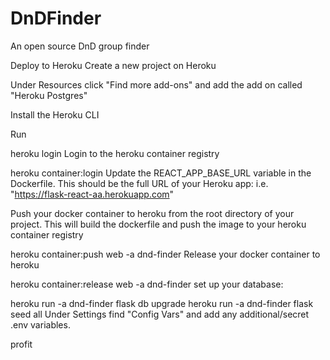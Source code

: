 # DnDFinder
An open source DnD group finder

Deploy to Heroku
Create a new project on Heroku

Under Resources click "Find more add-ons" and add the add on called "Heroku Postgres"

Install the Heroku CLI

Run

heroku login
Login to the heroku container registry

heroku container:login
Update the REACT_APP_BASE_URL variable in the Dockerfile. This should be the full URL of your Heroku app: i.e. "https://flask-react-aa.herokuapp.com"

Push your docker container to heroku from the root directory of your project. This will build the dockerfile and push the image to your heroku container registry

heroku container:push web -a dnd-finder
Release your docker container to heroku

heroku container:release web -a dnd-finder
set up your database:

heroku run -a dnd-finder flask db upgrade
heroku run -a dnd-finder flask seed all
Under Settings find "Config Vars" and add any additional/secret .env variables.

profit